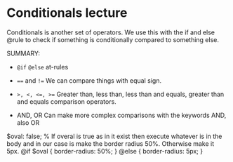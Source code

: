 # Conditionals lecture
Conditionals is another set of operators. We use this with the if and else @rule to check if something is conditionally compared to something else. 

SUMMARY:

- ``` @if ``` ``` @else ``` at-rules

- ``` == ``` and ``` != ``` 
We can compare things with equal sign. 

- ``` >, <, <=, >= ```
Greater than, less than, less than and equals, greater than and equals comparison operators.

- AND, OR 
Can make more complex comparisons with the keywords AND, also OR

<!-- Assign a Boolean of false to the oval variable. Then check for that variable name. -->
$oval: false;
% If overal is true as in it exist then execute whatever is in the body and in our case is make the border radius 50%. Otherwise make it 5px.
@if $oval {
  border-radius: 50%;
} @else {
  border-radius: 5px;
}

